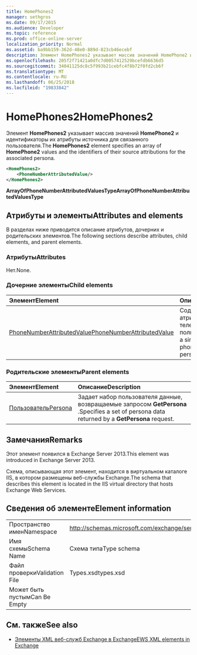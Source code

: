 ```yaml
---
title: HomePhones2
manager: sethgros
ms.date: 09/17/2015
ms.audience: Developer
ms.topic: reference
ms.prod: office-online-server
localization_priority: Normal
ms.assetid: ba9bb159-362d-48e0-889d-823cb46ecebf
description: Элемент HomePhones2 указывает массив значений HomePhone2 и идентификаторы их атрибуты источника для связанного пользователя.
ms.openlocfilehash: 205f2f71421a0dfc7d0057412529bcefdb6636d5
ms.sourcegitcommit: 34041125dc8c5f993b21cebfc4f8b72f0fd2cb6f
ms.translationtype: MT
ms.contentlocale: ru-RU
ms.lasthandoff: 06/25/2018
ms.locfileid: "19833842"
---
```

# <a name="homephones2"></a><span data-ttu-id="9d5e4-103">HomePhones2</span><span class="sxs-lookup"><span data-stu-id="9d5e4-103">HomePhones2</span></span>

<span data-ttu-id="9d5e4-104">Элемент **HomePhones2** указывает массив значений **HomePhone2** и идентификаторы их атрибуты источника для связанного пользователя.</span><span class="sxs-lookup"><span data-stu-id="9d5e4-104">The **HomePhones2** element specifies an array of **HomePhone2** values and the identifiers of their source attributions for the associated persona.</span></span> 
  
```XML
<HomePhones2>
    <PhoneNumberAttributedValue/>
</HomePhones2>
```

 <span data-ttu-id="9d5e4-105">**ArrayOfPhoneNumberAttributedValuesType**</span><span class="sxs-lookup"><span data-stu-id="9d5e4-105">**ArrayOfPhoneNumberAttributedValuesType**</span></span>
## <a name="attributes-and-elements"></a><span data-ttu-id="9d5e4-106">Атрибуты и элементы</span><span class="sxs-lookup"><span data-stu-id="9d5e4-106">Attributes and elements</span></span>

<span data-ttu-id="9d5e4-107">В разделах ниже приводится описание атрибутов, дочерних и родительских элементов.</span><span class="sxs-lookup"><span data-stu-id="9d5e4-107">The following sections describe attributes, child elements, and parent elements.</span></span>
  
### <a name="attributes"></a><span data-ttu-id="9d5e4-108">Атрибуты</span><span class="sxs-lookup"><span data-stu-id="9d5e4-108">Attributes</span></span>

<span data-ttu-id="9d5e4-109">Нет.</span><span class="sxs-lookup"><span data-stu-id="9d5e4-109">None.</span></span>
  
### <a name="child-elements"></a><span data-ttu-id="9d5e4-110">Дочерние элементы</span><span class="sxs-lookup"><span data-stu-id="9d5e4-110">Child elements</span></span>

|<span data-ttu-id="9d5e4-111">**Элемент**</span><span class="sxs-lookup"><span data-stu-id="9d5e4-111">**Element**</span></span>|<span data-ttu-id="9d5e4-112">**Описание**</span><span class="sxs-lookup"><span data-stu-id="9d5e4-112">**Description**</span></span>|
|:-----|:-----|
|[<span data-ttu-id="9d5e4-113">PhoneNumberAttributedValue</span><span class="sxs-lookup"><span data-stu-id="9d5e4-113">PhoneNumberAttributedValue</span></span>](phonenumberattributedvalue.md) <br/> |<span data-ttu-id="9d5e4-114">Содержит один атрибутами номер телефона для пользователя.</span><span class="sxs-lookup"><span data-stu-id="9d5e4-114">Contains a single attributed phone number for a persona.</span></span>  <br/> |
   
### <a name="parent-elements"></a><span data-ttu-id="9d5e4-115">Родительские элементы</span><span class="sxs-lookup"><span data-stu-id="9d5e4-115">Parent elements</span></span>

|<span data-ttu-id="9d5e4-116">**Элемент**</span><span class="sxs-lookup"><span data-stu-id="9d5e4-116">**Element**</span></span>|<span data-ttu-id="9d5e4-117">**Описание**</span><span class="sxs-lookup"><span data-stu-id="9d5e4-117">**Description**</span></span>|
|:-----|:-----|
|[<span data-ttu-id="9d5e4-118">Пользователь</span><span class="sxs-lookup"><span data-stu-id="9d5e4-118">Persona</span></span>](persona.md) <br/> |<span data-ttu-id="9d5e4-119">Задает набор пользователя данные, возвращаемые запросом **GetPersona** .</span><span class="sxs-lookup"><span data-stu-id="9d5e4-119">Specifies a set of persona data returned by a **GetPersona** request.</span></span>  <br/> |
   
## <a name="remarks"></a><span data-ttu-id="9d5e4-120">Замечания</span><span class="sxs-lookup"><span data-stu-id="9d5e4-120">Remarks</span></span>

<span data-ttu-id="9d5e4-121">Этот элемент появился в Exchange Server 2013.</span><span class="sxs-lookup"><span data-stu-id="9d5e4-121">This element was introduced in Exchange Server 2013.</span></span>
  
<span data-ttu-id="9d5e4-122">Схема, описывающая этот элемент, находится в виртуальном каталоге IIS, в котором размещены веб-службы Exchange.</span><span class="sxs-lookup"><span data-stu-id="9d5e4-122">The schema that describes this element is located in the IIS virtual directory that hosts Exchange Web Services.</span></span>
  
## <a name="element-information"></a><span data-ttu-id="9d5e4-123">Сведения об элементе</span><span class="sxs-lookup"><span data-stu-id="9d5e4-123">Element information</span></span>

|||
|:-----|:-----|
|<span data-ttu-id="9d5e4-124">Пространство имен</span><span class="sxs-lookup"><span data-stu-id="9d5e4-124">Namespace</span></span>  <br/> |http://schemas.microsoft.com/exchange/services/2006/types  <br/> |
|<span data-ttu-id="9d5e4-125">Имя схемы</span><span class="sxs-lookup"><span data-stu-id="9d5e4-125">Schema Name</span></span>  <br/> |<span data-ttu-id="9d5e4-126">Схема типа</span><span class="sxs-lookup"><span data-stu-id="9d5e4-126">Type schema</span></span>  <br/> |
|<span data-ttu-id="9d5e4-127">Файл проверки</span><span class="sxs-lookup"><span data-stu-id="9d5e4-127">Validation File</span></span>  <br/> |<span data-ttu-id="9d5e4-128">Types.xsd</span><span class="sxs-lookup"><span data-stu-id="9d5e4-128">types.xsd</span></span>  <br/> |
|<span data-ttu-id="9d5e4-129">Может быть пустым</span><span class="sxs-lookup"><span data-stu-id="9d5e4-129">Can Be Empty</span></span>  <br/> ||
   
## <a name="see-also"></a><span data-ttu-id="9d5e4-130">См. также</span><span class="sxs-lookup"><span data-stu-id="9d5e4-130">See also</span></span>



- [<span data-ttu-id="9d5e4-131">Элементы XML веб-служб Exchange в Exchange</span><span class="sxs-lookup"><span data-stu-id="9d5e4-131">EWS XML elements in Exchange</span></span>](ews-xml-elements-in-exchange.md)

